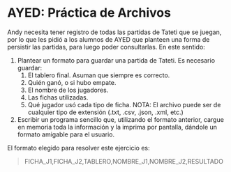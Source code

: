 # AYED: Práctica de Archivos

Andy necesita tener registro de todas las partidas de Tateti que se juegan, por lo que les pidió a los alumnos de AYED
que planteen una forma de persistir las partidas, para luego poder consultarlas. En este sentido:

1. Plantear un formato para guardar una partida de Tateti. Es necesario guardar:
    1. El tablero final. Asuman que siempre es correcto.
    2. Quién ganó, o si hubo empate.
    3. El nombre de los jugadores.
    4. Las fichas utilizadas.
    5. Qué jugador usó cada tipo de ficha.
       NOTA: El archivo puede ser de cualquier tipo de extensión (.txt, .csv, .json, .xml, etc.)
2. Escribir un programa sencillo que, utilizando el formato anterior, cargue en memoria toda la información y la imprima
   por pantalla, dándole un formato amigable para el usuario.

El formato elegido para resolver este ejercicio es:

> FICHA_J1,FICHA_J2,TABLERO,NOMBRE_J1,NOMBRE_J2,RESULTADO